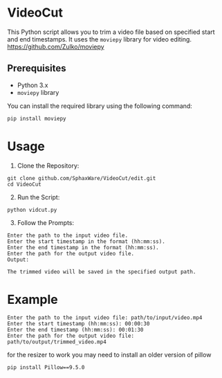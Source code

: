 # VideoCut

This Python script allows you to trim a video file based on specified start and end timestamps. It uses the `moviepy` library for video editing.
https://github.com/Zulko/moviepy

## Prerequisites

- Python 3.x
- `moviepy` library

You can install the required library using the following command:

```bash
pip install moviepy
```
# Usage
1. Clone the Repository:
````
git clone github.com/SphaxWare/VideoCut/edit.git
cd VideoCut
````
2. Run the Script:

```bash
python vidcut.py
```
3. Follow the Prompts:
```
Enter the path to the input video file.
Enter the start timestamp in the format (hh:mm:ss).
Enter the end timestamp in the format (hh:mm:ss).
Enter the path for the output video file.
Output:

The trimmed video will be saved in the specified output path.
```
# Example
```
Enter the path to the input video file: path/to/input/video.mp4
Enter the start timestamp (hh:mm:ss): 00:00:30
Enter the end timestamp (hh:mm:ss): 00:01:30
Enter the path for the output video file: path/to/output/trimmed_video.mp4
```

for the resizer to work you may need to install an older version of pillow
```
pip install Pillow==9.5.0
```
